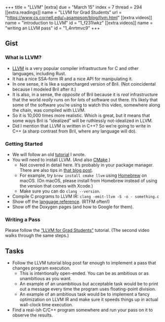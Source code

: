 +++
title = "LLVM"
[extra]
due = "March 15"
index = 7
thread = 294
[[extra.readings]]
name = "LLVM for Grad Students"
url = "https://www.cs.cornell.edu/~asampson/blog/llvm.html"
[[extra.videos]]
name = "introduction to LLVM"
id = "1_f231lwkz"
[[extra.videos]]
name = "writing an LLVM pass"
id = "1_4nrtmvc9"
+++
## Gist

### What is LLVM?

- [LLVM][] is a very popular compiler infrastructure for C and other languages, including Rust.
- It has a nice SSA-form IR and a nice API for manipulating it.
- In one sense, it is like a supercharged version of Bril. (Not coincidental because I modeled Bril after it.)
- It is also, in a sense, the *opposite* of Bril because it is *real* infrastructure that the world *really* runs on for *lots* of software out there. It’s likely that some of the software you’re using to watch this video, somewhere along the chain, was compiled with LLVM.
- So it is 10,000 times more realistic. Which is great, but it means that some ways Bril is “idealized” will be ruthlessly not-idealized in LLVM.
- Did I mention that LLVM is written in C++? So we’re going to write in C++ (a sharp contrast from Bril, where any language will do).

### Getting Started

- We will follow an old [tutorial][blog] I wrote.
- You will need to install LLVM. (And also [CMake][].)
	- Not covered in detail here. It’s probably in your package manager. There are also tips in [that blog post][blog].
	- For example, try `brew install cmake llvm` using [Homebrew][brew] on macOS. (On macOS, please install from Homebrew instead of using the version that comes with Xcode.)
	- Make sure you can do `clang --version`.
- Compile C programs to LLVM IR: `clang -emit-llvm -S -o - something.c`
- Show off the [language reference][langref]. (RTFM often!)
- Show off the Doxygen pages (and how to Google for them).

### Writing a Pass

Please follow the [“LLVM for Grad Students”][blog] tutorial.
(The second video walks through the same steps.)

## Tasks

- Follow the LLVM tutorial blog post far enough to implement a pass that changes program execution.
    - This is intentionally open-ended. You can be as ambitious or as unambitious as you want.
    - An example of an unambitious but acceptable task would be to print out a message every time the program uses floating-point division.
    - An example of an ambitious task would be to implement a fancy optimization on LLVM IR and make sure it speeds things up in actual wall-clock time execution.
- Find a real-ish C/C++ program somewhere and run your pass on it to observe the results.

[blog]: https://www.cs.cornell.edu/~asampson/blog/llvm.html
[llvm]: https://llvm.org
[langref]: https://llvm.org/docs/LangRef.html
[cmake]: https://cmake.org
[brew]: https://brew.sh
